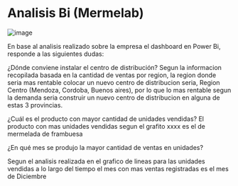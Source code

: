 # Analisis Bi (Mermelab)

![image](https://github.com/user-attachments/assets/f127f12a-9859-4320-b7e9-fd58fc10dc3f)

En base al analisis realizado sobre la empresa el dashboard en Power Bi, responde a las siguientes dudas:

¿Dónde conviene instalar el centro de distribución?
Segun la informacion recopilada basada en la cantidad de ventas por region, la region donde seria mas rentable colocar un nuevo centro de distribucion seria, Region Centro (Mendoza, Cordoba, Buenos aires), por lo que lo mas rentable segun la demanda seria construir un nuevo centro de distribucion en alguna de estas 3 provincias.

¿Cuál es el producto con mayor cantidad de unidades vendidas?
El producto con mas unidades vendidas segun el grafito xxxx es el de mermelada de frambuesa 

¿En qué mes se produjo la mayor cantidad de ventas en unidades?

Segun el analisis realizada en el grafico de lineas para las unidades vendidas a lo largo del tiempo el mes con mas ventas registradas es el mes de Diciembre


